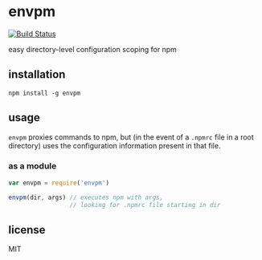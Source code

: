 envpm
====

[![Build Status](https://travis-ci.org/jarofghosts/envpm.svg?branch=master)](https://travis-ci.org/jarofghosts/envpm)

easy directory-level configuration scoping for npm

## installation

`npm install -g envpm`

## usage

`envpm` proxies commands to npm, but (in the event of a `.npmrc` file in a root
directory) uses the configuration information present in that file.

### as a module

```js
var envpm = require('envpm')

envpm(dir, args) // executes npm with args,
                 // looking for .npmrc file starting in dir
```

## license

MIT
